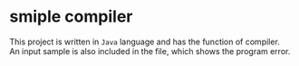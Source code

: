 # smiple compiler

This project is written in `Java` language and has the function of compiler.\
An input sample is also included in the file, which shows the program error.
